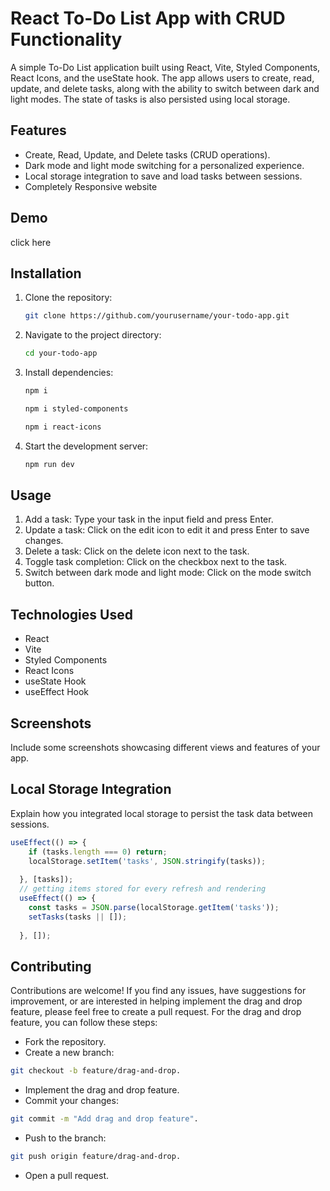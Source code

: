# React To-Do List App with CRUD Functionality

A simple To-Do List application built using React, Vite, Styled Components, React Icons, and the useState hook. The app allows users to create, read, update, and delete tasks, along with the ability to switch between dark and light modes. The state of tasks is also persisted using local storage.

## Features

- Create, Read, Update, and Delete tasks (CRUD operations).
- Dark mode and light mode switching for a personalized experience.
- Local storage integration to save and load tasks between sessions.
- Completely Responsive website

## Demo

click here

## Installation

1. Clone the repository:

   ```bash
   git clone https://github.com/yourusername/your-todo-app.git
   ```

2. Navigate to the project directory:

   ```bash
   cd your-todo-app
   ```

3. Install dependencies:

   ```bash
   npm i
   ```

   ```bash
   npm i styled-components
   ```

   ```bash
   npm i react-icons
   ```

4. Start the development server:

   ```bash
   npm run dev
   ```

## Usage

1. Add a task: Type your task in the input field and press Enter.
2. Update a task: Click on the edit icon to edit it and press Enter to save changes.
3. Delete a task: Click on the delete icon next to the task.
4. Toggle task completion: Click on the checkbox next to the task.
5. Switch between dark mode and light mode: Click on the mode switch button.

## Technologies Used

- React
- Vite
- Styled Components
- React Icons
- useState Hook
- useEffect Hook

## Screenshots

Include some screenshots showcasing different views and features of your app.

## Local Storage Integration

Explain how you integrated local storage to persist the task data between sessions.

```javascript
useEffect(() => {
    if (tasks.length === 0) return;
    localStorage.setItem('tasks', JSON.stringify(tasks));
    
  }, [tasks]);
  // getting items stored for every refresh and rendering 
  useEffect(() => {
    const tasks = JSON.parse(localStorage.getItem('tasks'));
    setTasks(tasks || []);
    
  }, []);
```

## Contributing

Contributions are welcome! If you find any issues, have suggestions for improvement, or are interested in helping implement the drag and drop feature, please feel free to create a pull request. For the drag and drop feature, you can follow these steps:

- Fork the repository.
- Create a new branch:
```bash
git checkout -b feature/drag-and-drop.
```
- Implement the drag and drop feature.
- Commit your changes:
```bash
git commit -m "Add drag and drop feature".
```
- Push to the branch:
```bash
git push origin feature/drag-and-drop.
```
- Open a pull request.

